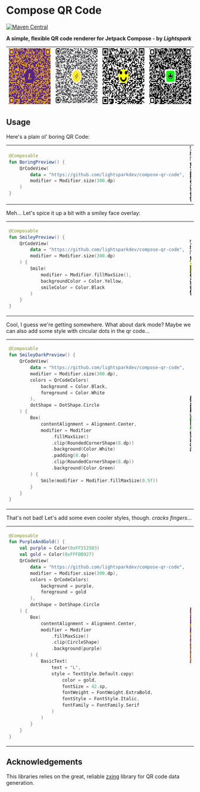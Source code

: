 # Compose QR Code

[![Maven Central](https://img.shields.io/maven-central/v/com.lightspark/compose-qr-code)](https://central.sonatype.com/artifact/com.lightspark/compose-qr-code/1.0.1)

__A simple, flexible QR code renderer for Jetpack Compose - by *Lightspark*__

| <img src="./docs/images/purple_and_gold.png" width="150px" height="150px" /> | <img src="./docs/images/lightning.png" width="150px" height="150px" /> | <img src="./docs/images/light_smile_square.png" width="150px" height="150px" /> | <img src="./docs/images/dark_smile_circle.png" width="150px" height="150px" /> |
|------------------------------------------------------------------------------|------------------------------------------------------------------------|---------------------------------------------------------------------------------|--------------------------------------------------------------------------------|

## Usage

Here's a plain ol' boring QR Code:

<table>
<tr>
<td>

```kotlin
@Composable
fun BoringPreview() {
    QrCodeView(
        data = "https://github.com/lightsparkdev/compose-qr-code",
        modifier = Modifier.size(300.dp)
    )
}
```

</td>
<td>
<img src="./docs/images/boring.png" width="150px" height="150px" />
</td>
</tr>
</table>

Meh... Let's spice it up a bit with a smiley face overlay:

<table>
<tr>
<td>

```kotlin
@Composable
fun SmileyPreview() {
    QrCodeView(
        data = "https://github.com/lightsparkdev/compose-qr-code",
        modifier = Modifier.size(300.dp)
    ) {
        Smile(
            modifier = Modifier.fillMaxSize(),
            backgroundColor = Color.Yellow,
            smileColor = Color.Black
        )
    }
}
```

</td>
<td>
<img src="./docs/images/light_smile_square.png" width="150px" height="150px" />
</td>
</tr>
</table>

Cool, I guess we're getting somewhere. What about dark mode? Maybe we can also add some style with
circular dots in the qr code...

<table>
<tr>
<td>

```kotlin
@Composable
fun SmileyDarkPreview() {
    QrCodeView(
        data = "https://github.com/lightsparkdev/compose-qr-code",
        modifier = Modifier.size(300.dp),
        colors = QrCodeColors(
            background = Color.Black,
            foreground = Color.White
        ),
        dotShape = DotShape.Circle
    ) {
        Box(
            contentAlignment = Alignment.Center,
            modifier = Modifier
                .fillMaxSize()
                .clip(RoundedCornerShape(8.dp))
                .background(Color.White)
                .padding(8.dp)
                .clip(RoundedCornerShape(8.dp))
                .background(Color.Green)
        ) {
            Smile(modifier = Modifier.fillMaxSize(0.5f))
        }
    }
}
```

</td>
<td>
<img src="./docs/images/dark_smile_circle.png" width="150px" height="150px" />
</td>
</tr>
</table>


That's not bad! Let's add some even cooler styles, though. *cracks fingers*...

<table>
<tr>
<td>

```kotlin
@Composable
fun PurpleAndGold() {
    val purple = Color(0xFF552583)
    val gold = Color(0xFFFDB927)
    QrCodeView(
        data = "https://github.com/lightsparkdev/compose-qr-code",
        modifier = Modifier.size(300.dp),
        colors = QrCodeColors(
            background = purple,
            foreground = gold
        ),
        dotShape = DotShape.Circle
    ) {
        Box(
            contentAlignment = Alignment.Center,
            modifier = Modifier
                .fillMaxSize()
                .clip(CircleShape)
                .background(purple)
        ) {
            BasicText(
                text = "L",
                style = TextStyle.Default.copy(
                    color = gold,
                    fontSize = 42.sp,
                    fontWeight = FontWeight.ExtraBold,
                    fontStyle = FontStyle.Italic,
                    fontFamily = FontFamily.Serif
                )
            )
        }
    }
}
```

</td>
<td>
<img src="./docs/images/purple_and_gold.png" width="150px" height="150px" />
</td>
</tr>
</table>

## Acknowledgements

This libraries relies on the great, reliable [zxing](https://github.com/zxing/zxing) library for QR
code data generation.
